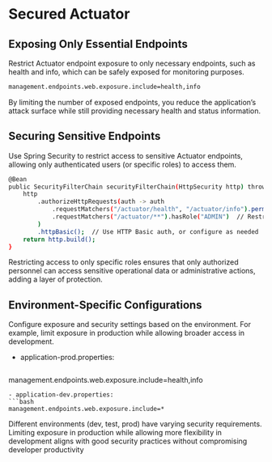 # Secured Actuator

## Exposing Only Essential Endpoints
Restrict Actuator endpoint exposure to only necessary endpoints, such as health and info, which can be safely exposed for monitoring purposes.
```bash
management.endpoints.web.exposure.include=health,info
```
By limiting the number of exposed endpoints, you reduce the application’s attack surface while still providing necessary health and status information.

## Securing Sensitive Endpoints
Use Spring Security to restrict access to sensitive Actuator endpoints, allowing only authenticated users (or specific roles) to access them.
```bash
@Bean
public SecurityFilterChain securityFilterChain(HttpSecurity http) throws Exception {
    http
        .authorizeHttpRequests(auth -> auth
            .requestMatchers("/actuator/health", "/actuator/info").permitAll()  // Expose basic endpoints
            .requestMatchers("/actuator/**").hasRole("ADMIN")  // Restrict other Actuator endpoints
        )
        .httpBasic();  // Use HTTP Basic auth, or configure as needed
    return http.build();
}
```
 Restricting access to only specific roles ensures that only authorized personnel can access sensitive operational data or administrative actions, adding a layer of protection.

## Environment-Specific Configurations
Configure exposure and security settings based on the environment. For example, limit exposure in production while allowing broader access in development.
- application-prod.properties:
  ```bash
management.endpoints.web.exposure.include=health,info
```
- application-dev.properties:
```bash
management.endpoints.web.exposure.include=*
```
Different environments (dev, test, prod) have varying security requirements. Limiting exposure in production while allowing more flexibility in development aligns with good security practices without compromising developer productivity
